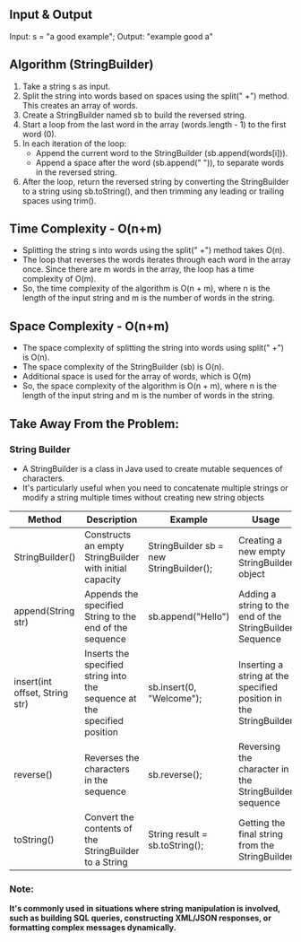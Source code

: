 ## Input & Output
Input: s = "a good   example";
Output: "example good a"

## Algorithm (StringBuilder)

1. Take a string s as input.
2. Split the string into words based on spaces using the split(" +") method. This creates an array of words.
3. Create a StringBuilder named sb to build the reversed string.
4. Start a loop from the last word in the array (words.length - 1) to the first word (0).
5. In each iteration of the loop:
    - Append the current word to the StringBuilder (sb.append(words\[i\])).
    - Append a space after the word (sb.append(" ")), to separate words in the reversed string.
6. After the loop, return the reversed string by converting the StringBuilder to a string using sb.toString(), and then trimming any leading or trailing spaces using trim().

## Time Complexity - O(n+m)

- Splitting the string s into words using the split(" +") method takes O(n).
- The loop that reverses the words iterates through each word in the array once. Since there are m words in the array, the loop has a time complexity of O(m).
- So, the time complexity of the algorithm is O(n + m), where n is the length of the input string and m is the number of words in the string.

## Space Complexity - O(n+m)

- The space complexity of splitting the string into words using split(" +") is O(n).
- The space complexity of the StringBuilder (sb) is O(n).
- Additional space is used for the array of words, which is O(m)
- So, the space complexity of the algorithm is O(n + m), where n is the length of the input string and m is the number of words in the string.

## Take Away From the Problem:

### String Builder

- A StringBuilder is a class in Java used to create mutable sequences of characters. 
- It's particularly useful when you need to concatenate multiple strings or modify a string multiple times without creating new string objects

| Method  | Description | Example  | Usage | 
| -------- | -------- | -------- | -------- |
| StringBuilder()   | Constructs an empty StringBuilder with initial capacity   | StringBuilder sb = new StringBuilder();   | Creating a new empty StringBuilder object   |
| append(String str)  | Appends the specified String to the end of the sequence   | sb.append("Hello")   | Adding a string to the end of the StringBuilder Sequence   |
| insert(int offset, String str)   | Inserts the specified string into the sequence at the specified position   | sb.insert(0, "Welcome");   | Inserting a string at the specified position in the StringBuilder   |
| reverse()   | Reverses the characters in the sequence   | sb.reverse();   | Reversing the character in the StringBuilder sequence   |
| toString()   | Convert the contents of the StringBuilder to a String   | String result = sb.toString();   | Getting the final string from the StringBuilder   |

### Note:

**It's commonly used in situations where string manipulation is involved, such as building SQL queries, constructing XML/JSON responses, or formatting complex messages dynamically.**